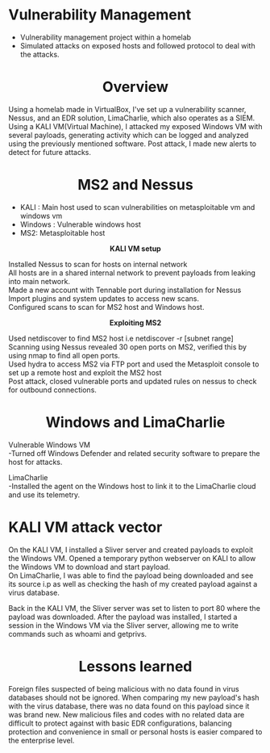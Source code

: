 # Vulnerability Management
  * Vulnerability management project within a homelab
  * Simulated attacks on exposed hosts and followed protocol to deal with the attacks.

<h1 align='center'>Overview</h1>
Using a homelab made in VirtualBox, I've set up a vulnerability scanner, Nessus, and an EDR solution, LimaCharlie, which also operates as a SIEM. 
Using a KALI VM(Virtual Machine), I attacked my exposed Windows VM with several payloads, generating activity which can be logged and analyzed using the previously mentioned software.
Post attack, I made new alerts to detect for future attacks.

## <h1 align='center'><strong>MS2 and Nessus</strong></h1>
 * KALI : Main host used to scan vulnerabilities on metasploitable vm and windows vm
 * Windows : Vulnerable windows host
 * MS2: Metasploitable host

<p align='center'><strong>KALI VM setup</strong></p>
Installed Nessus to scan for hosts on internal network
<br>All hosts are in a shared internal network to prevent payloads from leaking into main network.<br>
Made a new account with Tennable port during installation for Nessus<br>
Import plugins and system updates to access new scans.<br>
Configured scans to scan for MS2 host and Windows host.<br>

<p align='center'><strong>Exploiting MS2</strong></p>
Used netdiscover to find MS2 host i.e netdiscover -r [subnet range] <br>
Scanning using Nessus revealed 30 open ports on MS2, verified this by using nmap to find all open ports.<br>
Used hydra to access MS2 via FTP port and used the Metasploit console to set up a remote host and exploit the MS2 host<br>
Post attack, closed vulnerable ports and updated rules on nessus to check for outbound connections.<br>

<h1 align='center'>Windows and LimaCharlie</h1>
<p>Vulnerable Windows VM<br>
 -Turned off Windows Defender and related security software to prepare the host for attacks.</p>
<p>LimaCharlie <br>
 -Installed the agent on the Windows host to link it to the LimaCharlie cloud and use its telemetry.</p>

<h1>KALI VM attack vector</h1>
<p>On the KALI VM, I installed a Sliver server and created payloads to exploit the Windows VM. Opened a temporary python webserver on KALI to allow the Windows VM to download  and start payload.<br>
On LimaCharlie, I was able to find the payload being downloaded and see its source i.p as well as checking the hash of my created payload against a virus database.</p>
<p>Back in the KALI VM, the Sliver server was set to listen to port 80 where the payload was downloaded. After the payload was installed, I started a session in the Windows VM via the Sliver server, allowing me to write commands such as whoami and getprivs. </p>

<h1 align='center'>Lessons learned</h1>
<p>Foreign files suspected of being malicious with no data found in virus databases should not be ignored. When comparing my new payload's hash with the virus database, there was no data found on this payload since it was brand new. New malicious files and codes with no related data are difficult to protect against with basic EDR configurations, balancing protection and convenience in small or personal hosts is easier compared to the enterprise level.</p>
